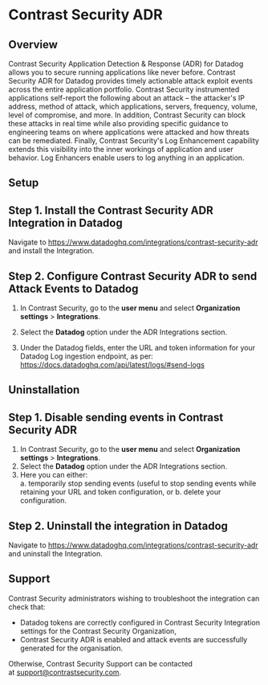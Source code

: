 # Contrast Security ADR

## Overview

Contrast Security Application Detection & Response (ADR) for Datadog allows you to secure running applications like never before. Contrast Security ADR for Datadog provides timely actionable attack exploit events across the entire application portfolio. Contrast Security instrumented applications self-report the following about an attack – the attacker's IP address, method of attack, which applications, servers, frequency, volume, level of compromise, and more. In addition, Contrast Security can block these attacks in real time while also providing specific guidance to engineering teams on where applications were attacked and how threats can be remediated. 
Finally, Contrast Security's Log Enhancement capability extends this visibility into the inner workings of application and user behavior. Log Enhancers enable users to log anything in an application.


## Setup

## Step 1. Install the Contrast Security ADR Integration in Datadog

Navigate to https://www.datadoghq.com/integrations/contrast-security-adr and install the Integration.

## Step 2. Configure Contrast Security ADR to send Attack Events to Datadog

1.  In Contrast Security, go to the ****user menu**** and select ****Organization settings**** > ****Integrations****.

2.  Select the ****Datadog**** option under the ADR Integrations section.

3.  Under the Datadog fields, enter the URL and token information for your Datadog Log ingestion endpoint, as per: https://docs.datadoghq.com/api/latest/logs/#send-logs 

## Uninstallation

## Step 1. Disable sending events in Contrast Security ADR

1.  In Contrast Security, go to the ****user menu**** and select ****Organization settings**** > ****Integrations****.
2.  Select the ****Datadog**** option under the ADR Integrations section.
3.  Here you can either:\
    a. temporarily stop sending events (useful to stop sending events while retaining your URL and token configuration, or
    b. delete your configuration.

## Step 2. Uninstall the integration in Datadog
Navigate to https://www.datadoghq.com/integrations/contrast-security-adr and uninstall the Integration.



## Support

Contrast Security administrators wishing to troubleshoot the integration can check that:
-   Datadog tokens are correctly configured in Contrast Security Integration settings for the Contrast Security Organization,
-   Contrast Security ADR is enabled and attack events are successfully generated for the organisation.

Otherwise, Contrast Security Support can be contacted at <support@contrastsecurity.com>.


